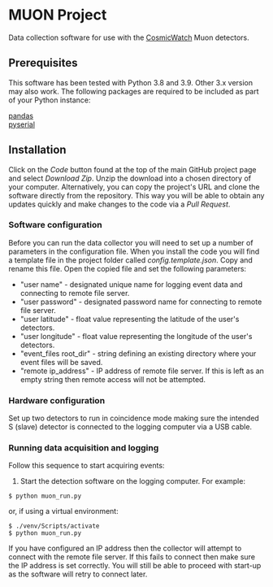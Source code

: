 # MUON Project

Data collection software for use with the [CosmicWatch](https://github.com/spenceraxani/CosmicWatch-Desktop-Muon-Detector-v2?tab=readme-ov-file) 
Muon detectors.

## Prerequisites

This software has been tested with Python 3.8 and 3.9. Other 3.x version may also work. The following packages are 
required to be included as part of your Python instance:

[pandas](https://pypi.org/project/pandas/)<br/>
[pyserial](https://pypi.org/project/pyserial/0)

## Installation

Click on the *Code* button found at the top of the main GitHub project page and select *Download Zip*. Unzip
the download into a chosen directory of your computer. Alternatively, you can copy the project's URL and clone the 
software directly from the repository. This way you will be able to obtain any updates quickly and make changes to the 
code via a *Pull Request*. 

### Software configuration
Before you can run the data collector you will need to set up a number of parameters in the configuration file.
When you install the code you will find a template file in the project folder called *config.template.json*. Copy and 
rename this file. Open the copied file and set the following parameters:

* "user name" - designated unique name for logging event data and connecting to remote file server.
* "user password" - designated password name for connecting to remote file server.
* "user latitude" - float value representing the latitude of the user's detectors.
* "user longitude" - float value representing the longitude of the user's detectors.
* "event_files root_dir" - string defining an existing directory where your event files will be saved.
* "remote ip_address" - IP address of remote file server. If this is left as an empty string then remote access will not be attempted.

### Hardware configuration
Set up two detectors to run in coincidence mode making sure the intended S (slave) detector is connected to the logging
computer via a USB cable.

### Running data acquisition and logging

Follow this sequence to start acquiring events:

1) Start the detection software on the logging computer. For example:
```
$ python muon_run.py
```
or, if using a virtual environment:
```
$ ./venv/Scripts/activate
$ python muon_run.py
```

If you have configured an IP address then the collector will attempt to connect with the remote file server. If this
fails to connect then make sure the IP address is set correctly. You will still be able to proceed with start-up as the 
software will retry to connect later.       

